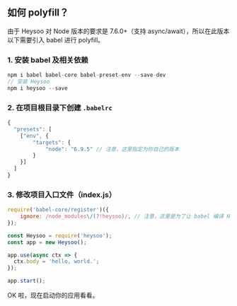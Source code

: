## 如何 polyfill？
由于 Heysoo 对 Node 版本的要求是 7.6.0+（支持 async/await），所以在此版本以下需要引入 babel 进行 polyfill。

### 1. 安装 babel 及相关依赖
```js
npm i babel babel-core babel-preset-env --save-dev
// 安装 Heysoo
npm i heysoo --save
```

### 2. 在项目根目录下创建 `.babelrc`
```js
{
  "presets": [
    ["env", {
    	"targets": {
    		"node": "6.9.5" // 注意，这里指定为你自己的版本
    	}
  	}]
  ]
}
```

### 3. 修改项目入口文件（index.js）
```js
require('babel-core/register')({
	ignore: /node_modules\/(?!heysoo)/, // 注意，这里是为了让 babel 编译 Heysoo 的代码
});

const Heysoo = require('heysoo');
const app = new Heysoo();

app.use(async ctx => {
  ctx.body = 'hello, world.';
});

app.start();
```

OK 啦，现在启动你的应用看看。